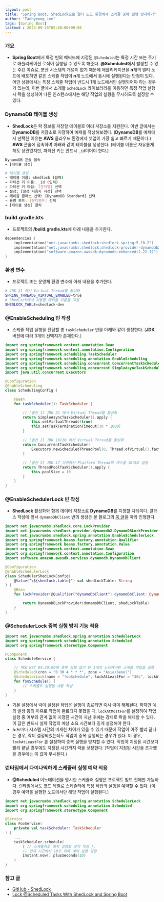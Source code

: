 ```yaml
---
layout: post
title: "Spring Boot, ShedLock으로 멀티 노드 환경에서 스케쥴 중복 실행 방지하기"
author: "Taehyeong Lee"
tags: [Spring Boot]
lastmod : 2023-09-26T09:50:00+09:00
---
```

### 개요
  * **Spring Boot**에서 특정 빈의 메써드에 지정된 `@Scheduled`는 특정 시간 또는 주기로 애플리케이션 로직이 실행될 수 있도록 해준다. **@Scheduled**에서 발생할 수 있는 주요 이슈로, 분산 시스템의 개념이 없기 때문에 애플리케이션을 **n**개의 멀티 노드에 배포하면 같은 스케쥴 작업이 **n**개 노드에서 동시에 실행된다는 단점이 있다. 어떤 상황에서는 특정 스케쥴 작업이 반드시 1개 노드에서만 실행되어야 하는 경우가 있는데, 이번 글에서 소개할 `SchedLock` 라이브러리를 이용하면 특정 작업 실행시 락을 생성하여 다른 인스턴스에서는 해당 작업의 실행을 무시하도록 설정할 수 있다.

### DynamoDB 테이블 생성
  * **ShedLock**은 락 정보를 저장할 테이블로 여러 저장소를 지원한다. 이번 글에서는 **DynamoDB**를 저장소로 지정하여 예제를 작성해보겠다. (**DynamoDB**를 예제에서 선택한 이유는 **AWS** 클라우드 환경에서 셋업이 가장 쉽고 빠르기 때문이다.) **AWS** 콘솔에 접속하여 아래와 같이 테이블을 생성한다. (테이블 이름은 자유롭게 해도 상관없지만, 파티션 키는 반드시 `_id`이어야 한다.)

```bash
DynamoDB 콘솔 접속
→ [테이블 생성]

# 테이블 생성
→ 테이블 이름: shedlock (입력)
→ 파티션 키 이름: _id (입력)
→ 파티션 키 타입: [문자열] 선택
→ 설정: [설정 사용자 지정] 선택
→ 테이블 클래스 선택: [DynamoDB Standard] 선택
→ 용량 모드: [온디맨드] 선택
→ [테이블 생성] 클릭
```

### build.gradle.kts
  * 프로젝트의 **/build.gradle.kts**에 아래 내용을 추가한다.

```kotlin
dependencies {
    implementation("net.javacrumbs.shedlock:shedlock-spring:5.10.2")
    implementation("net.javacrumbs.shedlock:shedlock-provider-dynamodb2:5.10.2")
    implementation("software.amazon.awssdk:dynamodb-enhanced:2.22.12")
}
```

### 환경 변수
  * 프로젝트 또는 운영체 환경 변수에 아래 내용을 추가한다.

```bash
# JDK 21 에서 Virtual Thread를 활성화
SPRING_THREADS_VIRTUAL_ENABLED=true
# ShedLock에서 사용할 테이블 이름을 지정
SHEDLOCK_TABLE=shedlock-dev
```

### @EnableScheduling 빈 작성
  * 스케쥴 작업 실행을 전담할 총 `taskScheduler` 빈을 아래와 같이 생성한다. (**JDK** 버전에 따라 3개의 선택지가 존재한다.)

```kotlin
import org.springframework.context.annotation.Bean
import org.springframework.context.annotation.Configuration
import org.springframework.scheduling.TaskScheduler
import org.springframework.scheduling.annotation.EnableScheduling
import org.springframework.scheduling.concurrent.ConcurrentTaskScheduler
import org.springframework.scheduling.concurrent.SimpleAsyncTaskScheduler
import java.util.concurrent.Executors

@Configuration
@EnableScheduling
class SchedulingConfig {

    @Bean
    fun taskScheduler(): TaskScheduler {

        // [옵션 1] JDK 21 에서 Virtual Thread를 활성화
        return SimpleAsyncTaskScheduler().apply {
            this.setVirtualThreads(true)
            this.setTaskTerminationTimeout(30 * 1000)
        }
        
        // [옵션 2] JDK 19/20 에서 Virtual Thread를 활성화
        return ConcurrentTaskScheduler(
            Executors.newScheduledThreadPool(0, Thread.ofVirtual().factory())
        )
        
        // [옵션 3] JDK 17 이하에서 Platform Thread의 개수를 10개로 설정
        return ThreadPoolTaskScheduler().apply {
            this.poolSize = 10
        }
    }
}
```

### @EnableSchedulerLock 빈 작성
  * **ShedLock** 활성화와 함께 데이터 저장소로 **DynamoDB**를 지정할 차례이다. 클래스 작성에 앞서 `dynamoDbClient` 빈의 생성은 본 블로그의 [이 글](https://jsonobject.tistory.com/597)을 따라 진행한다.

```kotlin
import net.javacrumbs.shedlock.core.LockProvider
import net.javacrumbs.shedlock.provider.dynamodb2.DynamoDBLockProvider
import net.javacrumbs.shedlock.spring.annotation.EnableSchedulerLock
import org.springframework.beans.factory.annotation.Qualifier
import org.springframework.beans.factory.annotation.Value
import org.springframework.context.annotation.Bean
import org.springframework.context.annotation.Configuration
import software.amazon.awssdk.services.dynamodb.DynamoDbClient

@Configuration
@EnableSchedulerLock
class SchedulerShedLockConfig(
    @Value("\${shedlock.table}") val shedLockTable: String
) {
    @Bean
    fun lockProvider(@Qualifier("dynamoDbClient") dynamoDbClient: DynamoDbClient): LockProvider {

        return DynamoDBLockProvider(dynamoDbClient, shedLockTable)
    }
}
```

### @SchedulerLock 중복 실행 방지 기능 적용

```kotlin
import net.javacrumbs.shedlock.spring.annotation.SchedulerLock
import org.springframework.scheduling.annotation.Scheduled
import org.springframework.stereotype.Component

@Component
class ScheduleService {

    // 매일 KST 04:30:00에 중복 실행 없이 단 1개의 노드에서만 스케쥴 작업을 실행
    @Scheduled(cron = "0 30 4 * * *", zone = "Asia/Seoul")
    @SchedulerLock(name = "fooSchedule", lockAtLeastFor = "30s", lockAtMostFor = "1m")
    fun fooSchedule() {
        // 스케쥴로 실행될 내용 작성
    }
}
```

  * 기본 설정에서 락이 설정된 작업은 실행이 종료되면 즉시 락이 해제된다. 하지만 예외 발생 등의 이유로 작업이 완료되지 못했을 때, `lockAtMostFor`를 설정하여 작업 실행 중 여부와 관계 없이 지정된 시간이 지난 후에는 강제로 락을 해제할 수 있다. 이 값은 반드시 실제 작업의 예상 소요 시간보다 길게 설정해야 한다.
  * 노드마다 시스템 시간의 미세한 차이가 있을 수 있기 때문에 작업이 아주 빨리 끝나는 경우, 락이 설정되었는데도 작업이 중복 실행되는 경우가 있다. 이 경우, `lockAtLeastFor` 를 설정하여 중복 실행을 방지할 수 있다. 작업이 지정된 시간보다 빨리 끝날 경우에도 지정된 시간까지 락을 보장한다. (작업이 지정된 시간을 초과했을 경우에는 이 값이 무시된다.)

### 런타임에서 다이나믹하게 스케쥴러 실행 예약 적용
  * **@Scheduled** 어노테이션을 명시한 스케쥴러 실행은 프로젝트 빌드 전에만 가능하다. 런타임에서도 코드 레벨로 스케쥴러에 특정 작업의 실행을 예약할 수 있다. (이 경우 예약을 실행한 노드에서만 해당 작업이 실행된다.)

```kotlin
import net.javacrumbs.shedlock.spring.annotation.SchedulerLock
import org.springframework.scheduling.annotation.Scheduled
import org.springframework.stereotype.Component

@Service
class FooService(
    private val taskScheduler: TaskScheduler
) {
    ...
    taskScheduler.schedule(
        { // 스케쥴러로 예약 실행할 로직 작성 },
        // 현재 시간에서 10초 뒤에 예약 실행 설정
        Instant.now().plusSeconds(10)
    )
}
```

### 참고 글
  * [GitHub - ShedLock](https://github.com/lukas-krecan/ShedLock)
  * [Lock @Scheduled Tasks With ShedLock and Spring Boot](https://rieckpil.de/lock-scheduled-tasks-with-shedlock-and-spring-boot/)
